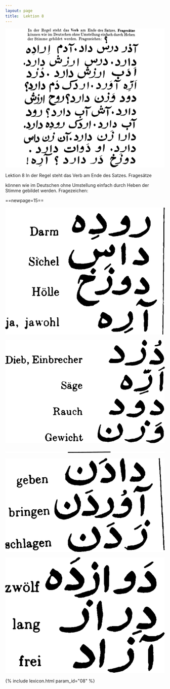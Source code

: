```yaml
---
layout: page
title:  Lektion 8
---
```



![image](/assets/s/017.png-03.png)

Lektion 8 In der Regel steht das Verb am Ende des Satzes. Fragesätze

können wie im Deutschen ohne Umstellung einfach durch Heben der Stimme
gebildet werden. Fragezeichen:





==newpage=15==

![image](/assets/s/2col/018.png-02_1L.png)

![image](/assets/s/2col/018.png-02_2R.png)

![image](/assets/s/018.png-03.png)

![image](/assets/s/2col/018.png-04_1L.png)

![image](/assets/s/2col/018.png-04_2R.png)


{% include lexicon.html param_id="08" %}
